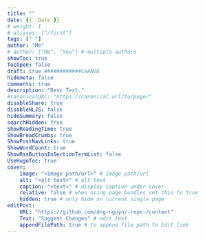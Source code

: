 ```yaml
---
title: ""
date: {{ .Date }}
# weight: 1
# aliases: ["/first"]
tags: [" "]
author: "Me"
# author: ["Me", "You"] # multiple authors
showToc: true
TocOpen: false
draft: true ############CHANGE
hidemeta: false
comments: true
description: "Desc Text."
#canonicalURL: "https://canonical.url/to/page/"
disableShare: true
disableHLJS: false
hideSummary: false
searchHidden: true
ShowReadingTime: true
ShowBreadCrumbs: true
ShowPostNavLinks: true
ShowWordCount: true
ShowRssButtonInSectionTermList: false
UseHugoToc: true
cover:
    image: "<image path/url>" # image path/url
    alt: "<alt text>" # alt text
    caption: "<text>" # display caption under cover
    relative: false # when using page bundles set this to true
    hidden: true # only hide on current single page
editPost:
    URL: "https://github.com/dng-nguyn/-repo-/content"
    Text: "Suggest Changes" # edit text
    appendFilePath: true # to append file path to Edit link
---
```


